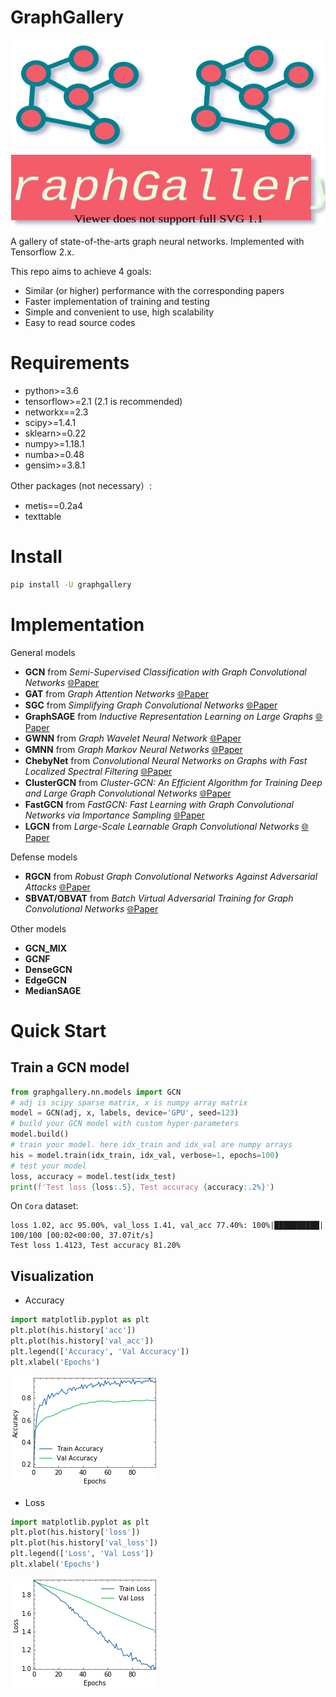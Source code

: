 # GraphGallery

<img src=./imgs/graphgallery.svg width = "1000" height = "300" alt="GraphGallery" align=center>


A gallery of state-of-the-arts graph neural networks. Implemented with Tensorflow 2.x.

This repo aims to achieve 4 goals:
+ Similar (or higher) performance with the corresponding papers
+ Faster implementation of training and testing
+ Simple and convenient to use, high scalability
+ Easy to read source codes

# Requirements

+ python>=3.6
+ tensorflow>=2.1 (2.1 is recommended)
+ networkx==2.3
+ scipy>=1.4.1
+ sklearn>=0.22
+ numpy>=1.18.1
+ numba>=0.48
+ gensim>=3.8.1

Other packages (not necessary）:

+ metis==0.2a4
+ texttable

# Install
```bash
pip install -U graphgallery
```
# Implementation
General models
+ **GCN** from *Semi-Supervised Classification with Graph Convolutional Networks* [🌐Paper](https://arxiv.org/abs/1609.02907)
+ **GAT** from *Graph Attention Networks* [🌐Paper](https://arxiv.org/abs/1710.10903>)
+ **SGC** from *Simplifying Graph Convolutional Networks* [🌐Paper](https://arxiv.org/abs/1902.07153)
+ **GraphSAGE** from *Inductive Representation Learning on Large Graphs* [🌐Paper](https://arxiv.org/abs/1706.02216)
+ **GWNN** from *Graph Wavelet Neural Network* [🌐Paper](https://arxiv.org/abs/1904.07785)
+ **GMNN** from *Graph Markov Neural Networks* [🌐Paper](https://arxiv.org/abs/1905.06214>)
+ **ChebyNet** from *Convolutional Neural Networks on Graphs with Fast Localized Spectral Filtering* [🌐Paper](https://arxiv.org/abs/1606.09375>)
+ **ClusterGCN** from *Cluster-GCN: An Efficient Algorithm for Training Deep and Large Graph Convolutional Networks* [🌐Paper](https://arxiv.org/abs/1905.07953)
+ **FastGCN** from *FastGCN: Fast Learning with Graph Convolutional Networks via Importance Sampling* [🌐Paper](https://arxiv.org/abs/1801.10247)
+ **LGCN** from  *Large-Scale Learnable Graph Convolutional Networks* [🌐Paper](https://arxiv.org/abs/1808.03965)

Defense models
+ **RGCN** from *Robust Graph Convolutional Networks Against Adversarial Attacks* [🌐Paper](https://dl.acm.org/doi/10.1145/3292500.3330851)
+ **SBVAT/OBVAT** from *Batch Virtual Adversarial Training for Graph Convolutional Networks* [🌐Paper](https://arxiv.org/abs/1902.09192)

Other models
+ **GCN_MIX**
+ **GCNF**
+ **DenseGCN**
+ **EdgeGCN**
+ **MedianSAGE**

# Quick Start
## Train a GCN model
```python
from graphgallery.nn.models import GCN
# adj is scipy sparse matrix, x is numpy array matrix
model = GCN(adj, x, labels, device='GPU', seed=123)
# build your GCN model with custom hyper-parameters
model.build()
# train your model. here idx_train and idx_val are numpy arrays
his = model.train(idx_train, idx_val, verbose=1, epochs=100)
# test your model
loss, accuracy = model.test(idx_test)
print(f'Test loss {loss:.5}, Test accuracy {accuracy:.2%}')
```
On `Cora` dataset:
```
loss 1.02, acc 95.00%, val_loss 1.41, val_acc 77.40%: 100%|██████████| 100/100 [00:02<00:00, 37.07it/s]
Test loss 1.4123, Test accuracy 81.20%
```
## Visualization
+ Accuracy
```python
import matplotlib.pyplot as plt
plt.plot(his.history['acc'])
plt.plot(his.history['val_acc'])
plt.legend(['Accuracy', 'Val Accuracy'])
plt.xlabel('Epochs')
```
![visualization](./imgs/visualization_acc.png)

+ Loss
```python
import matplotlib.pyplot as plt
plt.plot(his.history['loss'])
plt.plot(his.history['val_loss'])
plt.legend(['Loss', 'Val Loss'])
plt.xlabel('Epochs')
```
![visualization](./imgs/visualization_loss.png)


